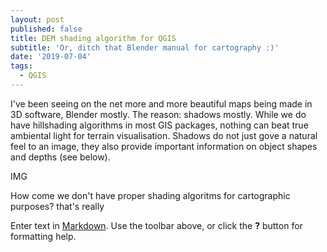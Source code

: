 ```yaml
---
layout: post
published: false
title: DEM shading algorithm for QGIS
subtitle: 'Or, ditch that Blender manual for cartography :)'
date: '2019-07-04'
tags:
  - QGIS
---
```

I've been seeing on the net more and more beautiful maps being made in 3D software, Blender mostly. The reason: shadows mostly. While we do have hillshading algorithms in most GIS packages, nothing can beat true ambiental light for terrain visualisation. Shadows do not just gove a natural feel to an image, they also provide important information on object shapes and depths (see below).

IMG

How come we don't have proper shading algoritms for cartographic purposes? that's really 

Enter text in [Markdown](http://daringfireball.net/projects/markdown/). Use the toolbar above, or click the **?** button for formatting help.
